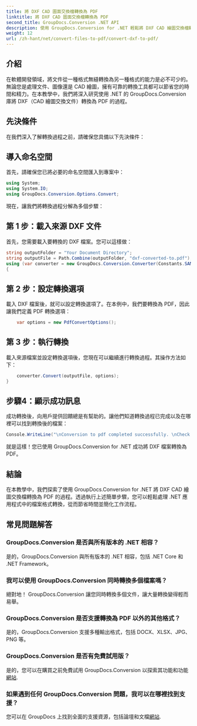 ```yaml
---
title: 將 DXF CAD 圖面交換檔轉換為 PDF
linktitle: 將 DXF CAD 圖面交換檔轉換為 PDF
second_title: GroupDocs.Conversion .NET API
description: 使用 GroupDocs.Conversion for .NET 輕鬆將 DXF CAD 繪圖交換檔轉換為 PDF。
weight: 12
url: /zh-hant/net/convert-files-to-pdf/convert-dxf-to-pdf/
---
```

## 介紹
在軟體開發領域，將文件從一種格式無縫轉換為另一種格式的能力是必不可少的。無論您是處理文件、圖像還是 CAD 繪圖，擁有可靠的轉換工具都可以節省您的時間和精力。在本教學中，我們將深入研究使用 .NET 的 GroupDocs.Conversion 庫將 DXF（CAD 繪圖交換文件）轉換為 PDF 的過程。
## 先決條件
在我們深入了解轉換過程之前，請確保您具備以下先決條件：

## 導入命名空間
首先，請確保您已將必要的命名空間匯入到專案中：
```csharp
using System;
using System.IO;
using GroupDocs.Conversion.Options.Convert;
```
現在，讓我們將轉換過程分解為多個步驟：
## 第 1 步：載入來源 DXF 文件
首先，您需要載入要轉換的 DXF 檔案。您可以這樣做：
```csharp
string outputFolder = "Your Document Directory";
string outputFile = Path.Combine(outputFolder, "dxf-converted-to.pdf");
using (var converter = new GroupDocs.Conversion.Converter(Constants.SAMPLE_DXF))
{
```
## 第 2 步：設定轉換選項
載入 DXF 檔案後，就可以設定轉換選項了。在本例中，我們要轉換為 PDF，因此讓我們定義 PDF 轉換選項：
```csharp
	var options = new PdfConvertOptions();
```
## 第 3 步：執行轉換
載入來源檔案並設定轉換選項後，您現在可以繼續進行轉換過程。其操作方法如下：
```csharp
	converter.Convert(outputFile, options);
}
```
## 步驟4：顯示成功訊息
成功轉換後，向用戶提供回饋總是有幫助的。讓他們知道轉換過程已完成以及在哪裡可以找到轉換後的檔案：
```csharp
Console.WriteLine("\nConversion to pdf completed successfully. \nCheck output in {0}", outputFolder);
```
就是這樣！您已使用 GroupDocs.Conversion for .NET 成功將 DXF 檔案轉換為 PDF。

## 結論
在本教學中，我們探索了使用 GroupDocs.Conversion for .NET 將 DXF CAD 繪圖交換檔轉換為 PDF 的過程。透過執行上述簡單步驟，您可以輕鬆處理 .NET 應用程式中的檔案格式轉換，從而節省時間並簡化工作流程。
## 常見問題解答
### GroupDocs.Conversion 是否與所有版本的 .NET 相容？
是的，GroupDocs.Conversion 與所有版本的 .NET 相容，包括 .NET Core 和 .NET Framework。
### 我可以使用 GroupDocs.Conversion 同時轉換多個檔案嗎？
絕對地！ GroupDocs.Conversion 讓您同時轉換多個文件，讓大量轉換變得輕而易舉。
### GroupDocs.Conversion 是否支援轉換為 PDF 以外的其他格式？
是的，GroupDocs.Conversion 支援多種輸出格式，包括 DOCX、XLSX、JPG、PNG 等。
### GroupDocs.Conversion 是否有免費試用版？
是的，您可以在購買之前免費試用 GroupDocs.Conversion 以探索其功能和功能[網站](https://releases.groupdocs.com/).
### 如果遇到任何 GroupDocs.Conversion 問題，我可以在哪裡找到支援？
您可以在 GroupDocs 上找到全面的支援資源，包括論壇和文檔[網站](https://forum.groupdocs.com/c/conversion/11).